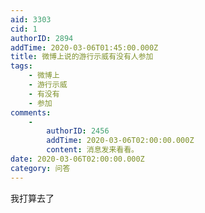 ```yaml
---
aid: 3303
cid: 1
authorID: 2894
addTime: 2020-03-06T01:45:00.000Z
title: 微博上说的游行示威有没有人参加
tags:
    - 微博上
    - 游行示威
    - 有没有
    - 参加
comments:
    -
        authorID: 2456
        addTime: 2020-03-06T02:00:00.000Z
        content: 消息发来看看。
date: 2020-03-06T02:00:00.000Z
category: 问答
---
```


我打算去了
